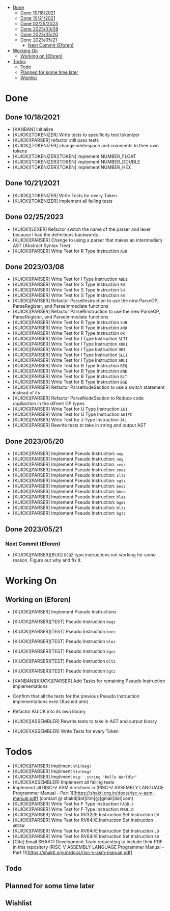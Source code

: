 - [Done](#done)
  - [Done 10/18/2021](#done-10182021)
  - [Done 10/21/2021](#done-10212021)
  - [Done 02/25/2023](#done-02252023)
  - [Done 2023/03/08](#done-20230308)
  - [Done 2023/05/20](#done-20230520)
  - [Done 2023/05/21](#done-20230521)
    - [Next Commit (Eforen)](#next-commit-eforen)
- [Working On](#working-on)
  - [Working on (Eforen)](#working-on-eforen)
- [Todos](#todos)
  - [Todo](#todo)
  - [Planned for some time later](#planned-for-some-time-later)
  - [Wishlist](#wishlist)

# Done
## Done 10/18/2021
* [KANBAN] Initialize
* [KUICK][TOKENIZER] Write tests to specificity test tokenizer
* [KUICK][PARSER] refactor still pass tests
* [KUICK][TOKENIZER] change whitespace and comments to their own tokens
* [KUICK][TOKENIZER][TOKEN] implement NUMBER_FLOAT
* [KUICK][TOKENIZER][TOKEN] implement NUMBER_DOUBLE
* [KUICK][TOKENIZER][TOKEN] implement NUMBER_HEX

## Done 10/21/2021
* [KUICK][TOKENIZER] Write Tests for every Token
* [KUICK][TOKENIZER] Implement all failing tests

## Done 02/25/2023
* [KUICK][LEXER] Refactor switch the name of the parser and lexer because I had the definitions backwards
* [KUICK][PARSER] Change to using a parser that makes an intermediary AST (Abstract Syntax Tree)
* [KUICK][PARSER] Write Test for R Type Instruction `ADD`

## Done 2023/03/08
* [KUICK][PARSER] Write Test for I Type Instruction `ADDI`
* [KUICK][PARSER] Write Test for S Type Instruction `SW`
* [KUICK][PARSER] Write Test for S Type Instruction `SH`
* [KUICK][PARSER] Write Test for S Type Instruction `SB`
* [KUICK][PARSER] Refactor ParseIInstruction to use the new ParseOP, ParseRegister, and ParseImmediate functions
* [KUICK][PARSER] Refactor ParseRInstruction to use the new ParseOP, ParseRegister, and ParseImmediate functions
* [KUICK][PARSER] Write Test for R Type Instruction `SUB`
* [KUICK][PARSER] Write Test for R Type Instruction `AND`
* [KUICK][PARSER] Write Test for R Type Instruction `OR`
* [KUICK][PARSER] Write Test for I Type Instruction `SLTI`
* [KUICK][PARSER] Write Test for I Type Instruction `XORI`
* [KUICK][PARSER] Write Test for I Type Instruction `ORI`
* [KUICK][PARSER] Write Test for I Type Instruction `SLLI`
* [KUICK][PARSER] Write Test for I Type Instruction `SRLI`
* [KUICK][PARSER] Write Test for B Type Instruction `BEQ`
* [KUICK][PARSER] Write Test for B Type Instruction `BNE`
* [KUICK][PARSER] Write Test for B Type Instruction `BLT`
* [KUICK][PARSER] Write Test for B Type Instruction `BGE`
* [KUICK][PARSER] Refactor ParseNodeSection to use a switch statement instead of ifs
* [KUICK][PARSER] Refactor ParseNodeSection to Reduce code dupliaction in the difrent OP types
* [KUICK][PARSER] Write Test for U Type Instruction `LUI`
* [KUICK][PARSER] Write Test for U Type Instruction `AUIPC`
* [KUICK][PARSER] Write Test for J Type Instruction `JAL`
* [KUICK][PARSER] Rewrite tests to take in string and output AST
## Done 2023/05/20
* [KUICK][PARSER] Implement Pseudo Instruction: `nop`
* [KUICK][PARSER] Implement Pseudo Instruction: `neg`
* [KUICK][PARSER] Implement Pseudo Instruction: `seqz`
* [KUICK][PARSER] Implement Pseudo Instruction: `snez`
* [KUICK][PARSER] Implement Pseudo Instruction: `sltz`
* [KUICK][PARSER] Implement Pseudo Instruction: `sgtz`
* [KUICK][PARSER] Implement Pseudo Instruction: `beqz`
* [KUICK][PARSER] Implement Pseudo Instruction: `bnez`
* [KUICK][PARSER] Implement Pseudo Instruction: `blez`
* [KUICK][PARSER] Implement Pseudo Instruction: `bgez`
* [KUICK][PARSER] Implement Pseudo Instruction: `bltz`
* [KUICK][PARSER] Implement Pseudo Instruction: `bgtz`

## Done 2023/05/21
### Next Commit (Eforen)
* [KIUCK][PARSER][BUG] `BEQZ` type instructions not working for some reason. Figure out why and fix it.

# Working On
## Working on (Eforen)
* [KIUCK][PARSER] Implement Pseudo Instructions
* [KIUCK][PARSER][TEST] Pseudo Instruction `beqz`
* [KIUCK][PARSER][TEST] Pseudo Instruction `bnez`
* [KIUCK][PARSER][TEST] Pseudo Instruction `blez`
* [KIUCK][PARSER][TEST] Pseudo Instruction `bgez`
* [KIUCK][PARSER][TEST] Pseudo Instruction `bltz`
* [KIUCK][PARSER][TEST] Pseudo Instruction `bgtz`
* [KANBAN][KIUCK][PARSER] Add Tasks for remaining Pseudo Instruction implementations
* Confirm that all the tests for the previous Pseudo Instruction implementations exist (Rushed atm)

* Refactor KUICK into its own library
* [KUICK][ASSEMBLER] Rewrite tests to take in AST and output binary
* [KUICK][ASSEMBLER] Write Tests for every Token

# Todos
* [KUICK][PARSER] Impliment `%hi(msg)`
* [KUICK][PARSER] Impliment `%lo(msg)`
* [KUICK][PARSER] Impliment `msg: .string "Hello World\n"`
* [KUICK][ASSEMBLER] Implement all failing tests
* Implement all RISC-V ASM directives in (RISC-V ASSEMBLY LANGUAGE Programmer Manual - Part 1)[https://shakti.org.in/docs/risc-v-asm-manual.pdf] (contact @ shakti[dot]iitm[@]gmail[dot]com)
* [KUICK][PARSER] Write Test for F Type Instruction `FADD.S`
* [KUICK][PARSER] Write Test for F Type Instruction `FMUL.D`
* [KUICK][PARSER] Write Test for RV32I/E Instruction Set Instruction `LW`
* [KUICK][PARSER] Write Test for RV64I/E Instruction Set Instruction `ADDIW`
* [KUICK][PARSER] Write Test for RV64I/E Instruction Set Instruction `LD`
* [KUICK][PARSER] Write Test for RV64I/E Instruction Set Instruction `SD`
* [Cite] Email SHAKTI Development Team requesting to include their PDF in this repository (RISC-V ASSEMBLY LANGUAGE Programmer Manual - Part 1)[https://shakti.org.in/docs/risc-v-asm-manual.pdf]
## Todo
## Planned for some time later
## Wishlist